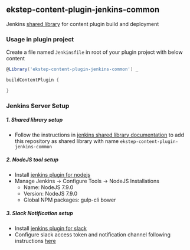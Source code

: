 ## ekstep-content-plugin-jenkins-common

Jenkins [shared library](https://jenkins.io/doc/book/pipeline/shared-libraries/) for content plugin build and deployment

### Usage in plugin project

Create a file named `Jenkinsfile` in root of your plugin project with below content

```groovy
@Library('ekstep-content-plugin-jenkins-common') _

buildContentPlugin {

}
```

### Jenkins Server Setup

##### 1. Shared library setup

* Follow the instructions in [jenkins shared library documentation](https://jenkins.io/doc/book/pipeline/shared-libraries/) to add this repository as shared library with name `ekstep-content-plugin-jenkins-common`

##### 2. NodeJS tool setup

* Install [jenkins plugin for nodejs](https://plugins.jenkins.io/nodejs)
* Manage Jenkins -> Configure Tools -> NodeJS Installations
	* Name: NodeJS 7.9.0
	* Version: NodeJS 7.9.0
	* Global NPM packages: gulp-cli bower

##### 3. Slack Notification setup

* Install [jenkins plugin for slack](https://plugins.jenkins.io/slack)
* Configure slack access token and notification channel following instructions [here](https://plugins.jenkins.io/slack)
